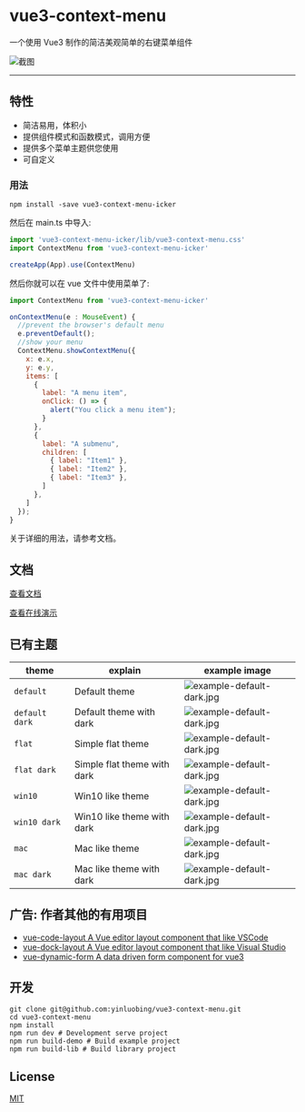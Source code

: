 
# vue3-context-menu

一个使用 Vue3 制作的简洁美观简单的右键菜单组件

![截图](https://raw.githubusercontent.com/yinluobing/vue3-context-menu/main/screenshot/first.png)

---

## 特性

* 简洁易用，体积小
* 提供组件模式和函数模式，调用方便
* 提供多个菜单主题供您使用
* 可自定义

### 用法

```
npm install -save vue3-context-menu-icker
```

然后在 main.ts 中导入:

```js
import 'vue3-context-menu-icker/lib/vue3-context-menu.css'
import ContextMenu from 'vue3-context-menu-icker'

createApp(App).use(ContextMenu)     
```

然后你就可以在 vue 文件中使用菜单了:

```js
import ContextMenu from 'vue3-context-menu-icker'

onContextMenu(e : MouseEvent) {
  //prevent the browser's default menu
  e.preventDefault();
  //show your menu
  ContextMenu.showContextMenu({
    x: e.x,
    y: e.y,
    items: [
      { 
        label: "A menu item", 
        onClick: () => {
          alert("You click a menu item");
        }
      },
      { 
        label: "A submenu", 
        children: [
          { label: "Item1" },
          { label: "Item2" },
          { label: "Item3" },
        ]
      },
    ]
  }); 
}
```

关于详细的用法，请参考文档。

## 文档

[查看文档](https://docs.yinluobing.top/vue3-context-menu-docs/)

[查看在线演示](https://docs.yinluobing.top/vue3-context-menu-demo/)

## 已有主题

|theme|explain|example image|
|--|--|--|
|`default`|Default theme|![example-default-dark.jpg](https://raw.githubusercontent.com/yinluobing/vue3-context-menu/main/screenshot/example-default.jpg)|
|`default dark`|Default theme with dark|![example-default-dark.jpg](https://raw.githubusercontent.com/yinluobing/vue3-context-menu/main/screenshot/example-default-dark.jpg)|
|`flat`|Simple flat theme|![example-default-dark.jpg](https://raw.githubusercontent.com/yinluobing/vue3-context-menu/main/screenshot/example-flat.jpg)|
|`flat dark`|Simple flat theme with dark|![example-default-dark.jpg](https://raw.githubusercontent.com/yinluobing/vue3-context-menu/main/screenshot/example-flat-dark.jpg)|
|`win10`|Win10 like theme|![example-default-dark.jpg](https://raw.githubusercontent.com/yinluobing/vue3-context-menu/main/screenshot/example-win10.jpg)|
|`win10 dark`|Win10 like theme with dark|![example-default-dark.jpg](https://raw.githubusercontent.com/yinluobing/vue3-context-menu/main/screenshot/example-win10-dark.jpg)|
|`mac`|Mac like theme|![example-default-dark.jpg](https://raw.githubusercontent.com/yinluobing/vue3-context-menu/main/screenshot/example-mac.jpg)|
|`mac dark`|Mac like theme with dark|![example-default-dark.jpg](https://raw.githubusercontent.com/yinluobing/vue3-context-menu/main/screenshot/example-mac-dark.jpg)|

## 广告: 作者其他的有用项目

* [vue-code-layout A Vue editor layout component that like VSCode](https://github.com/yinluobing/vue-code-layout)
* [vue-dock-layout A Vue editor layout component that like Visual Studio](https://github.com/yinluobing/vue-dock-layout)
* [vue-dynamic-form A data driven form component for vue3](https://github.com/yinluobing/vue-dynamic-form)

## 开发

```shell
git clone git@github.com:yinluobing/vue3-context-menu.git
cd vue3-context-menu
npm install
npm run dev # Development serve project
npm run build-demo # Build example project
npm run build-lib # Build library project
```

## License

[MIT](./LICENSE)
